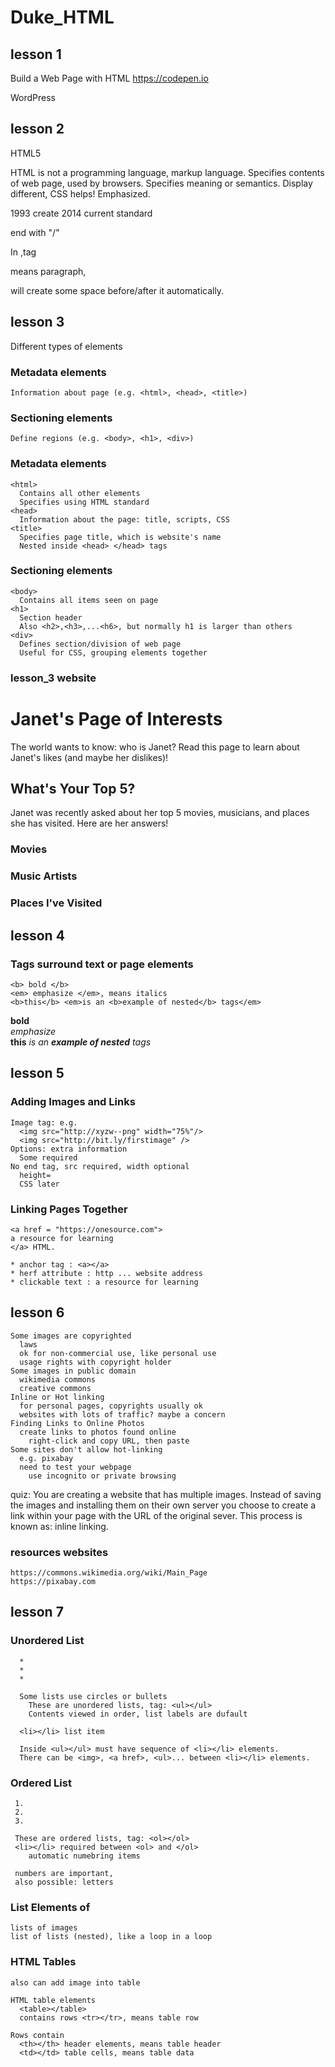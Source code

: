 # Duke_HTML

## lesson 1
  Build a Web Page with HTML
  https://codepen.io
  
  WordPress

## lesson 2
  HTML5

  HTML is not a programming language, markup language.
  Specifies contents of web page, used by browsers.
  Specifies meaning or semantics.
    Display different, CSS helps!
    Emphasized.

  1993 create
  2014 current standard

  end with "/"
  <html>
  </html>
  
  In <body>,tag <p> means paragraph, <p> will create some space before/after it automatically.
  
## lesson 3
  Different types of elements
  
  ### Metadata elements
    Information about page (e.g. <html>, <head>, <title>)
  ### Sectioning elements
    Define regions (e.g. <body>, <h1>, <div>)
  
  ### Metadata elements
    <html>
      Contains all other elements
      Specifies using HTML standard
    <head>
      Information about the page: title, scripts, CSS
    <title>
      Specifies page title, which is website's name
      Nested inside <head> </head> tags

  ### Sectioning elements
    <body> 
      Contains all items seen on page
    <h1>
      Section header
      Also <h2>,<h3>,...<h6>, but normally h1 is larger than others
    <div>
      Defines section/division of web page
      Useful for CSS, grouping elements together 
    
 ### lesson_3 website
 <div>
  <h1>Janet's Page of Interests</h1>
  <p>The world wants to know: who is Janet? Read this page to learn about Janet's likes (and maybe her dislikes)!</p>
</div>

<div>
  <h2>What's Your Top 5?</h2>
  <p>Janet was recently asked about her top 5 movies, musicians, and places she has visited. Here are her answers!</p>
  <h3>Movies</h3>
  <h3>Music Artists</h3>
  <h3>Places I've Visited</h3>
</div>
      
 ## lesson 4
 ### Tags surround text or page elements
    <b> bold </b>
    <em> emphasize </em>, means italics
    <b>this</b> <em>is an <b>example of nested</b> tags</em>
    
 <b> bold </b>  
 <em> emphasize </em>  
 <b>this</b> <em>is an <b>example of nested</b> tags</em>

## lesson 5
### Adding Images and Links
    Image tag: e.g.
      <img src="http://xyzw--png" width="75%"/>
      <img src="http://bit.ly/firstimage" />
    Options: extra information
      Some required
    No end tag, src required, width optional
      height=
      CSS later
### Linking Pages Together
    <a href = "https://onesource.com">
    a resource for learning
    </a> HTML.
    
    * anchor tag : <a></a>
    * herf attribute : http ... website address
    * clickable text : a resource for learning
    
## lesson 6

    Some images are copyrighted
      laws
      ok for non-commercial use, like personal use
      usage rights with copyright holder
    Some images in public domain
      wikimedia commons
      creative commons
    Inline or Hot linking
      for personal pages, copyrights usually ok
      websites with lots of traffic? maybe a concern
    Finding Links to Online Photos
      create links to photos found online
        right-click and copy URL, then paste
    Some sites don't allow hot-linking
      e.g. pixabay
      need to test your webpage
        use incognito or private browsing

quiz:
You are creating a website that has multiple images. Instead of saving the images and installing them on their own server you choose to create a link within your page with the URL of the original sever. This process is known as: inline linking.

### resources websites
    https://commons.wikimedia.org/wiki/Main_Page
    https://pixabay.com


## lesson 7
  ### Unordered List 
  
      *
      *
      *
      
      Some lists use circles or bullets
        These are unordered lists, tag: <ul></ul>
        Contents viewed in order, list labels are dufault
        
      <li></li> list item
      
      Inside <ul></ul> must have sequence of <li></li> elements.
      There can be <img>, <a href>, <ul>... between <li></li> elements.
      
 ### Ordered List  
 
     1.
     2.
     3.
     
     These are ordered lists, tag: <ol></ol>
     <li></li> required between <ol> and </ol>
        automatic numebring items
     
     numbers are important,
     also possible: letters
     
### List Elements of
    lists of images
    list of lists (nested), like a loop in a loop

### HTML Tables
    also can add image into table
    
    HTML table elements
      <table></table>
      contains rows <tr></tr>, means table row
      
    Rows contain  
      <th></th> header elements, means table header
      <td></td> table cells, means table data
      
      
      
       
